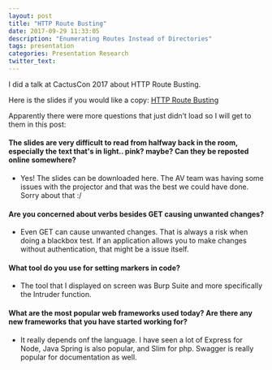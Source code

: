 ```yaml
---
layout: post
title: "HTTP Route Busting"
date: 2017-09-29 11:33:05
description: "Enumerating Routes Instead of Directories"
tags: presentation
categories: Presentation Research
twitter_text:
---
```

I did a talk at CactusCon 2017 about HTTP Route Busting.

Here is the slides if you would like a copy:
[HTTP Route Busting](/assets/files/HTTP-Route-Busting.pdf)

Apparently there were more questions that just didn’t load so I will get to them in this post:

#### The slides are very difficult to read from halfway back in the room, especially the text that's in light.. pink?  maybe?  Can they be reposted online somewhere?

* Yes! The slides can be downloaded here. The AV team was having some issues with the projector and that was the best we could have done. Sorry about that :/

#### Are you concerned about verbs besides GET causing unwanted changes?

* Even GET can cause unwanted changes. That is always a risk when doing a blackbox test. If an application allows you to make changes without authentication, that might be a issue itself.

#### What tool do you use for setting markers in code?

* The tool that I displayed on screen was Burp Suite and more specifically the Intruder function.

#### What are the most popular web frameworks used today?  Are there any new frameworks that you have started working for?

* It really depends onf the language. I have seen a lot of Express for Node, Java Spring is also popular, and Slim for php. Swagger is really popular for documentation as well. 

